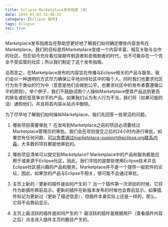 ```yaml
---
title: Eclipse Marketplace发布指南（译）
date: 2015-01-03 12:48:31
category: [Eclipse 插件]
tags: Eclipse
toc: true
---
```

Marketplace发布指南旨在帮助您更好地了解我们如何确定哪些内容发布在Marketplace。我们的目标是将Marketplace变成一个内容丰富，相互关联与合作的社区。但在如今充斥着垃圾邮件制造者和恶做剧者的时代，也不可能存在一个完全不受监管的社区；所以我们制定了这个发布指南。
<!-- more -->

总而言之，在Marketplace发布的内容旨在传播与Eclipse相关的产品与服务。我们会以一种透明的方式尽力确保公平地对待社区中的每个人。同时我们也要求社区行为处于类似的行为中（意思是他们会做到公平，也要求社区中的发布者要遵循公平的原则）。举个例子，我们不鼓励试图个人操纵Marketplace使其产品达到更高的排名或贬低竞争对手的产品。如果我们认为有人行为不当，我们将（如果可能的话）通知他们，并且将其内容从站点中删除。

为了尽早地了解我们如何操纵Marketplace，我们先回答一些常见的问题。

1. 哪些项目需要审批？
在发布到Marketplace之前的项目必须要经过Marketplace管理员的审批。我们会在项目提交之后的24小时内进行审批，如果您有任何问题，可以免费通过marketplace-support@eclipse.org联系内森，大多数的项目都是他审批的。

2. 哪些项目清单可以提交到Marketplace?
Marketplace中的产品和服务都是应用于或来源于Eclipse社区。因此，我们寻找的是那些使用Eclipse技术并且Eclipse社区感兴趣的产品和服务。Marketplace并不是一个提供一般软件的论坛，因此，如果您的产品与Eclipse不相关，很可能不会通过审批。

3. 主页上新的／更新的插件是如何产生的？
当一个插件第一次添加的时候，它将作为新插件靠前显示。更新的插件在新版本发布的时候也会靠前显示。如果插件标记为更新过（更新了描述信息），但插件本身实际上还是一样的，那么，它将不会靠前显示。
4. 主页上最活跃的插件是如何产生的？
最活跃的插件是根据用户（查看插件内容之后）点击进入插件主页的数目产生的。
